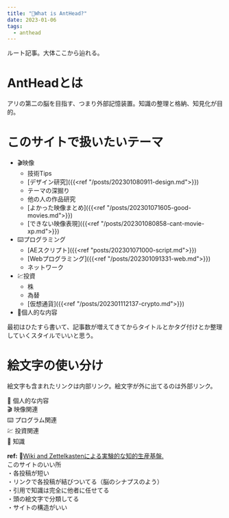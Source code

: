 ```yaml
---
title: "🐜What is AntHead?"
date: 2023-01-06
tags:
  - anthead
---
```


ルート記事。大体ここから辿れる。
  
# AntHeadとは
アリの第二の脳を目指す、つまり外部記憶装置。知識の整理と格納、知見化が目的。
  
# このサイトで扱いたいテーマ
- 🎬映像
  - 技術Tips
  - [デザイン研究]({{<ref "/posts/202301080911-design.md">}})
  - テーマの深掘り
  - 他の人の作品研究
  - [よかった映像まとめ]({{<ref "/posts/202301071605-good-movies.md">}})
  - [できない映像表現]({{<ref "/posts/202301080858-cant-movie-xp.md">}})
- ⌨️プログラミング
  - [AEスクリプト]({{<ref "posts/202301071000-script.md">}})
  - [Webプログラミング]({{<ref "/posts/202301091331-web.md">}})
  - ネットワーク
- 💹投資
  - 株
  - 為替
  - [仮想通貨]({{<ref "/posts/202301112137-crypto.md">}})
- 🐜個人的な内容

最初はひたすら書いて、記事数が増えてきてからタイトルとかタグ付けとか整理していくスタイルでいいと思う。  

# 絵文字の使い分け
絵文字も含まれたリンクは内部リンク。絵文字が外に出てるのは外部リンク。  

🐜 個人的な内容  
🎬 映像関連  
⌨️ プログラム関連  
💹 投資関連  
📝 知識  

**ref:**
 📝[Wiki and Zettelkastenによる実験的な知的生産基盤.](https://keido.site/notes/)  
このサイトのいい所  
・各投稿が短い  
・リンクで各投稿が結びついてる（脳のシナプスのよう）  
・引用で知識は完全に他者に任せてる  
・頭の絵文字で分類してる  
・サイトの構造がいい  